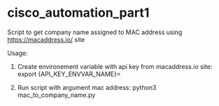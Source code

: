 # cisco_automation_part1

Script to get company name assigned to MAC address using https://macaddress.io/ site

Usage:
1. Create environement variable with api key from macaddress.io site:
export {API_KEY_ENVVAR_NAME}=<your api key>

2. Run script with argument mac address:
python3 mac_to_company_name.py <macaddresss>
